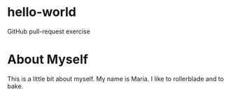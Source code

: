 # hello-world
GitHub pull-request exercise

# About Myself
This is a little bit about myself. My name is Maria. I like to rollerblade and to bake. 
